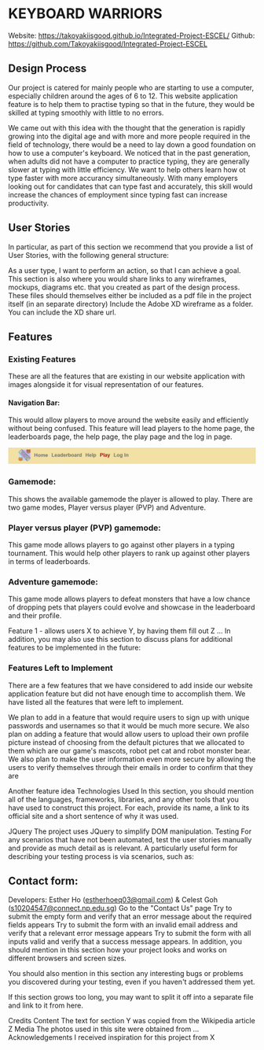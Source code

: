 # **KEYBOARD WARRIORS**
Website: https://takoyakiisgood.github.io/Integrated-Project-ESCEL/
Github: https://github.com/Takoyakiisgood/Integrated-Project-ESCEL
## **Design Process**
Our project is catered for mainly people who are starting to use a computer, especially children around the ages of 6 to 12. This website application feature is to help them to practise typing so that in the future, they would be skilled at typing smoothly with little to no errors.

We came out with this idea with the thought that the generation is rapidly growing into the digital age and with more and more people required in the field of technology, there would be a need to lay down a good foundation on how to use a computer's keyboard. We noticed that in the past generation, when adults did not have a computer to practice typing, they are generally slower at typing with little efficiency. We want to help others learn how ot type faster with more accurancy simultaneously. With many employers looking out for candidates that can type fast and accurately, this skill would increase the chances of employment since typing fast can increase productivity. 

## **User Stories**
In particular, as part of this section we recommend that you provide a list of User Stories, with the following general structure:

As a user type, I want to perform an action, so that I can achieve a goal.
This section is also where you would share links to any wireframes, mockups, diagrams etc. that you created as part of the design process. These files should themselves either be included as a pdf file in the project itself (in an separate directory) Include the Adobe XD wireframe as a folder. You can include the XD share url.

## **Features**
### **Existing Features**
These are all the features that are existing in our website application with images alongside it for visual representation of our features.
#### Navigation Bar:
This would allow players to move around the website easily and efficiently without being confused. This feature will lead players to the home page, the leaderboards page, the help page, the play page and the log in page.

<img src="./images/nav-bar.png" class="readme-images">

### Gamemode:
This shows the available gamemode the player is allowed to play. There are two game modes, Player versus player (PVP) and Adventure. 

### Player versus player (PVP) gamemode:
This game mode allows players to go against other players in a typing tournament. This would help other players to rank up against other players in terms of leaderboards. 

### Adventure gamemode:
This game mode allows players to defeat monsters that have a low chance of dropping pets that players could evolve and showcase in the leaderboard and their profile.


Feature 1 - allows users X to achieve Y, by having them fill out Z
...
In addition, you may also use this section to discuss plans for additional features to be implemented in the future:

### **Features Left to Implement**
There are a few features that we have considered to add inside our website application feature but did not have enough time to accomplish them. We have listed all the features that were left to implement.

We plan to add in a feature that would require users to sign up with unique passwords and usernames so that it would be much more secure.
We also plan on adding a feature that would allow users to upload their own profile picture instead of choosing from the default pictures that we allocated to them which are our game's mascots, robot pet cat and robot monster bear.
We also plan to make the user information even more secure by allowing the users to verify themselves through their emails in order to confirm that they are 

Another feature idea
Technologies Used
In this section, you should mention all of the languages, frameworks, libraries, and any other tools that you have used to construct this project. For each, provide its name, a link to its official site and a short sentence of why it was used.

JQuery
The project uses JQuery to simplify DOM manipulation.
Testing
For any scenarios that have not been automated, test the user stories manually and provide as much detail as is relevant. A particularly useful form for describing your testing process is via scenarios, such as:

## Contact form:
Developers: Esther Ho (estherhoeq03@gmail.com) & Celest Goh (s10204547@connect.np.edu.sg)
Go to the "Contact Us" page
Try to submit the empty form and verify that an error message about the required fields appears
Try to submit the form with an invalid email address and verify that a relevant error message appears
Try to submit the form with all inputs valid and verify that a success message appears.
In addition, you should mention in this section how your project looks and works on different browsers and screen sizes.

You should also mention in this section any interesting bugs or problems you discovered during your testing, even if you haven't addressed them yet.

If this section grows too long, you may want to split it off into a separate file and link to it from here.

Credits
Content
The text for section Y was copied from the Wikipedia article Z
Media
The photos used in this site were obtained from ...
Acknowledgements
I received inspiration for this project from X